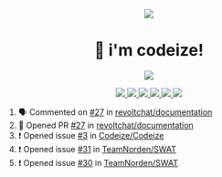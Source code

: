 <p align="center">
    <img src="https://avatars.githubusercontent.com/u/63158950?s=400&u=dd76c829ae30921e131dcbe7c830dc368e2d6e8a&v=4" />
</p>

<h1 align="center">
    👋 i'm codeize!
</h1>

<p align="center">
  <a href="https://skillicons.dev">
    <img src="https://skillicons.dev/icons?i=discord,bots,ts,nodejs,mongodb,react" />
  </a>
</p>

<p align="center">
  <a href="https://discord.com/users/668423998777982997">
    <img src="https://nocache.advaith.workers.dev?url=https://img.shields.io/endpoint?url=https://dev.discordprofiles.me/api/badge/status/668423998777982997?simple=true" />
    <img src="https://nocache.advaith.workers.dev?url=https://img.shields.io/endpoint?url=https://dev.discordprofiles.me/api/badge/vscode/668423998777982997" />
    <img src="https://nocache.advaith.workers.dev?url=https://img.shields.io/endpoint?url=https://dev.discordprofiles.me/api/badge/playing/668423998777982997" />
    <img src="https://nocache.advaith.workers.dev?url=https://img.shields.io/endpoint?url=https://dev.discordprofiles.me/api/badge/spotify/668423998777982997" />
    <img src="https://komarev.com/ghpvc/?username=codeize" />
    <a href="https://discord.gg/ZsJnSxHdgD"><img src="https://invidget.switchblade.xyz/ZsJnSxHdgD" /></a>
  </a>
</p>


<!--START_SECTION:activity-->
1. 🗣 Commented on [#27](https://github.com/revoltchat/documentation/issues/27) in [revoltchat/documentation](https://github.com/revoltchat/documentation)
2. 💪 Opened PR [#27](https://github.com/revoltchat/documentation/pull/27) in [revoltchat/documentation](https://github.com/revoltchat/documentation)
3. ❗️ Opened issue [#3](https://github.com/Codeize/Codeize/issues/3) in [Codeize/Codeize](https://github.com/Codeize/Codeize)
4. ❗️ Opened issue [#31](https://github.com/TeamNorden/SWAT/issues/31) in [TeamNorden/SWAT](https://github.com/TeamNorden/SWAT)
5. ❗️ Opened issue [#30](https://github.com/TeamNorden/SWAT/issues/30) in [TeamNorden/SWAT](https://github.com/TeamNorden/SWAT)
<!--END_SECTION:activity-->
